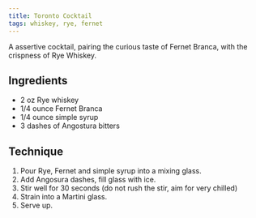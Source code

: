 ```yaml
---
title: Toronto Cocktail
tags: whiskey, rye, fernet
---
```


A assertive cocktail, pairing the curious taste of Fernet Branca, with the crispness of Rye Whiskey.


Ingredients
-----------

* 2 oz Rye whiskey
* 1/4 ounce Fernet Branca
* 1/4 ounce simple syrup
* 3 dashes of Angostura bitters


Technique
-----------

1. Pour Rye, Fernet and simple syrup into a mixing glass.
2. Add Angosura dashes, fill glass with ice.
3. Stir well for 30 seconds (do not rush the stir, aim for very chilled)
4. Strain into a Martini glass.
5. Serve up.